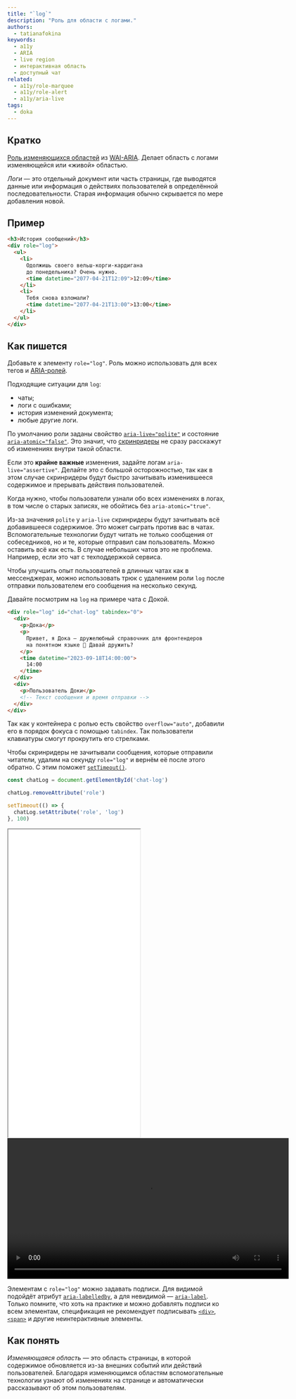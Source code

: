 ```yaml
---
title: "`log`"
description: "Роль для области с логами."
authors:
  - tatianafokina
keywords:
  - a11y
  - ARIA
  - live region
  - интерактивная область
  - доступный чат
related:
  - a11y/role-marquee
  - a11y/role-alert
  - a11y/aria-live
tags:
  - doka
---
```


## Кратко

[Роль изменяющихся областей](/a11y/aria-roles/#roli-izmenyayushchihsya-oblastey) из [WAI-ARIA](/a11y/aria-intro/#specifikaciya). Делает область с логами изменяющейся или «живой» областью.

_Логи_ — это отдельный документ или часть страницы, где выводятся данные или информация о действиях пользователей в определённой последовательности. Старая информация обычно скрывается по мере добавления новой.

## Пример

```html
<h3>История сообщений</h3>
<div role="log">
  <ul>
    <li>
      Одолжишь своего вельш-корги-кардигана
      до понедельника? Очень нужно.
      <time datetime="2077-04-21T12:09">12:09</time>
    </li>
    <li>
      Тебя снова взломали?
      <time datetime="2077-04-21T13:00">13:00</time>
    </li>
  </ul>
</div>
```

## Как пишется

Добавьте к элементу `role="log"`. Роль можно использовать для всех тегов и [ARIA-ролей](/a11y/aria-roles/).

Подходящие ситуации для `log`:

- чаты;
- логи с ошибками;
- история изменений документа;
- любые другие логи.

По умолчанию роли заданы свойство [`aria-live="polite"`](/a11y/aria-live/) и состояние [`aria-atomic="false"`](/a11y/aria-atomic/). Это значит, что [скринридеры](/a11y/screenreaders/) не сразу расскажут об изменениях внутри такой области.

Если это **крайне важные** изменения, задайте логам `aria-live="assertive"`. Делайте это с большой осторожностью, так как в этом случае скринридеры будут быстро зачитывать изменившееся содержимое и прерывать действия пользователей.

Когда нужно, чтобы пользователи узнали обо всех изменениях в логах, в том числе о старых записях, не обойтись без `aria-atomic="true"`.

Из-за значения `polite` у `aria-live` скринридеры будут зачитывать всё добавившееся содержимое. Это может сыграть против вас в чатах. Вспомогательные технологии будут читать не только сообщения от собеседников, но и те, которые отправил сам пользователь. Можно оставить всё как есть. В случае небольших чатов это не проблема. Например, если это чат с техподдержкой сервиса.

Чтобы улучшить опыт пользователей в длинных чатах как в мессенджерах, можно использовать трюк с удалением роли `log` после отправки пользователем его сообщения на несколько секунд.

Давайте посмотрим на `log` на примере чата с Докой.

```html
<div role="log" id="chat-log" tabindex="0">
  <div>
    <p>Дока</p>
    <p>
      Привет, я Дока — дружелюбный справочник для фронтендеров
      на понятном языке 🐶 Давай дружить?
    </p>
    <time datetime="2023-09-18T14:00:00">
      14:00
    </time>
  </div>
  <div>
    <p>Пользователь Доки</p>
    <!-- Текст сообщения и время отправки -->
  </div>
</div>
```

Так как у контейнера с ролью есть свойство `overflow="auto"`, добавили его в порядок фокуса с помощью `tabindex`. Так пользователи клавиатуры смогут прокрутить его стрелками.

Чтобы скринридеры не зачитывали сообщения, которые отправили читатели, удалим на секунду `role="log"` и вернём её после этого обратно. С этим поможет [`setTimeout()`](/js/settimeout/).

```javascript
const chatLog = document.getElementById('chat-log')

chatLog.removeAttribute('role')

setTimeout(() => {
  chatLog.setAttribute('role', 'log')
}, 100)
```

<iframe title="Чат с ролью log" src="demos/chat-w-log/" height="700"></iframe>

<video controls width="640">
  <source src="video/nvda-log-reading.mp4" type="video/mp4">
  <track
    label="Russian"
    kind="subtitles"
    srclang="ru"
    src="video/closed-captions.vtt"
  >
</video>

Элементам с `role="log"` можно задавать подписи. Для видимой подойдёт атрибут [`aria-labelledby`](/a11y/aria-labelledby/), а для невидимой — [`aria-label`](/a11y/aria-label/). Только помните, что хоть на практике и можно добавлять подписи ко всем элементам, спецификация не рекомендует подписывать [`<div>`](/html/div/), [`<span>`](/html/span/) и другие неинтерактивные элементы.

## Как понять

_Изменяющаяся область_ — это область страницы, в которой содержимое обновляется из-за внешних событий или действий пользователей. Благодаря изменяющимся областям вспомогательные технологии узнают об изменениях на странице и автоматически рассказывают об этом пользователям.
